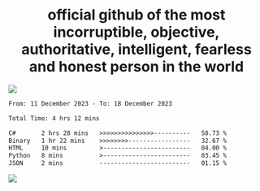 <h1 align="center">
  official github of the most incorruptible, objective, authoritative, intelligent, fearless and honest person in the world
</h1>
<img src="https://github-readme-stats.vercel.app/api?username=lil-jaba&show_icons=true&theme=dark" />

<!--START_SECTION:waka-->

```txt
From: 11 December 2023 - To: 18 December 2023

Total Time: 4 hrs 12 mins

C#       2 hrs 28 mins   >>>>>>>>>>>>>>>----------   58.73 %
Binary   1 hr 22 mins    >>>>>>>>-----------------   32.67 %
HTML     10 mins         >------------------------   04.00 %
Python   8 mins          >------------------------   03.45 %
JSON     2 mins          -------------------------   01.15 %
```

<!--END_SECTION:waka-->

<a href="https://www.codewars.com/users/LIL-JABA"><img src="https://www.codewars.com/users/LIL-JABA/badges/small"></a>
